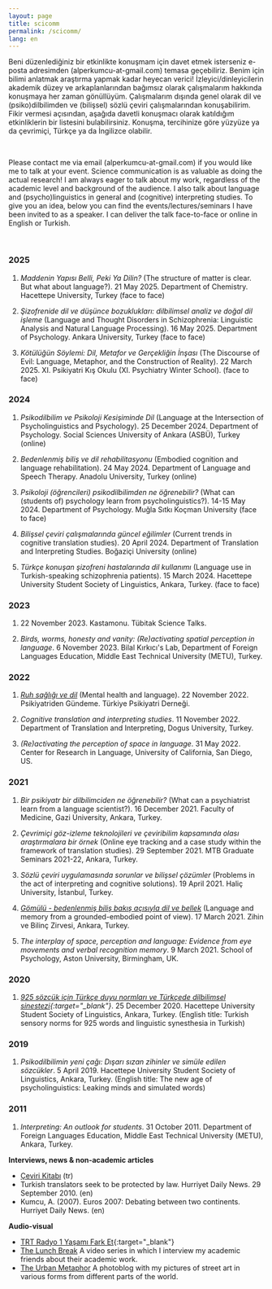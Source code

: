 ```yaml
---
layout: page
title: scicomm
permalink: /scicomm/
lang: en
---
```


<p>Beni düzenlediğiniz bir etkinlikte konuşmam için davet etmek isterseniz e-posta adresimden (alperkumcu-at-gmail.com) temasa geçebiliriz. Benim için bilimi anlatmak araştırma yapmak kadar heyecan verici! İzleyici/dinleyicilerin akademik düzey ve arkaplanlarından bağımsız olarak çalışmalarım hakkında konuşmaya her zaman gönüllüyüm. Çalışmalarım dışında genel olarak dil ve (psiko)dilbilimden ve  (bilişsel) sözlü çeviri çalışmalarından konuşabilirim. Fikir vermesi açısından, aşağıda davetli konuşmacı olarak katıldığım etkinliklerin bir listesini bulabilirsiniz. Konuşma, tercihinize göre yüzyüze ya da çevrimiçi, Türkçe ya da İngilizce olabilir. </p>
<br>

<p>Please contact me via email (alperkumcu-at-gmail.com) if you would like me to talk at your event. Science communication is as valuable as doing the actual research! I am always eager to talk about my work, regardless of the academic level and background of the audience. I also talk about language and (psycho)linguistics in general and (cognitive) interpreting studies. To give you an idea, below you can find the events/lectures/seminars I have been invited to as a speaker. I can deliver the talk face-to-face or online in English or Turkish.</p>
<br>

### 2025

1. *Maddenin Yapısı Belli, Peki Ya Dilin?* (The structure of matter is clear. But what about language?). 21 May 2025. Department of Chemistry. Hacettepe University, Turkey (face to face)

2. *Şizofrenide dil ve düşünce bozuklukları: dilbilimsel analiz ve doğal dil işleme* (Language and Thought Disorders in Schizophrenia: Linguistic Analysis and Natural Language Processing). 16 May 2025. Department of Psychology. Ankara University, Turkey (face to face)

3. *Kötülüğün Söylemi: Dil, Metafor ve Gerçekliğin İnşası* (The Discourse of Evil: Language, Metaphor, and the Construction of Reality). 22 March 2025. XI. Psikiyatri Kış Okulu (XI. Psychiatry Winter School). (face to face)

### 2024

1. *Psikodilbilim ve Psikoloji Kesişiminde Dil* (Language at the Intersection of Psycholinguistics and Psychology). 25 December 2024. Department of Psychology. Social Sciences University of Ankara (ASBÜ), Turkey (online)

2. *Bedenlenmiş biliş ve dil rehabilitasyonu* (Embodied cognition and language rehabilitation). 24 May 2024. Department of Language and Speech Therapy. Anadolu University, Turkey (online)

3. *Psikoloji (öğrencileri) psikodilbilimden ne öğrenebilir?* (What can (students of) psychology learn from psycholinguistics?). 14-15 May 2024. Department of Psychology. Muğla Sıtkı Koçman University (face to face)
  
4. *Bilişsel çeviri çalışmalarında güncel eğilimler* (Current trends in cognitive translation studies). 20 April 2024. Department of Translation and Interpreting Studies. Boğaziçi University (online)
   
5. *Türkçe konuşan şizofreni hastalarında dil kullanımı* (Language use in Turkish-speaking schizophrenia patients). 15 March 2024. Hacettepe University Student Society of Linguistics, Ankara, Turkey. (face to face)

### 2023

1. 22 November 2023. Kastamonu. Tübitak Science Talks.

2. *Birds, worms, honesty and vanity: (Re)activating spatial perception in language*. 6 November 2023. Bilal Kırkıcı's Lab, Department of Foreign Languages Education, Middle East Technical University (METU), Turkey.

### 2022

1. *[Ruh sağlığı ve dil](https://youtu.be/6qRQiazbx5w)* (Mental health and language). 22 November 2022. Psikiyatriden Gündeme. Türkiye Psikiyatri Derneği.

2. *Cognitive translation and interpreting studies*. 11 November 2022. Department of Translation and Interpreting, Dogus University, Turkey.

3. *(Re)activating the perception of space in language*. 31 May 2022. Center for Research in Language, University of California, San Diego, US.

### 2021

1. *Bir psikiyatr bir dilbilimciden ne öğrenebilir?* (What can a psychiatrist learn from a language scientist?). 16 December 2021. Faculty of Medicine, Gazi University, Ankara, Turkey. 

2. *Çevrimiçi göz-izleme teknolojileri ve çeviribilim kapsamında olası araştırmalara bir örnek* (Online eye tracking and a case study within the framework of translation studies). 29 September 2021. MTB Graduate Seminars 2021-22, Ankara, Turkey. 

3. *Sözlü çeviri uygulamasında sorunlar ve bilişsel çözümler* (Problems in the act of interpreting and cognitive solutions). 19 April 2021. Haliç University, İstanbul, Turkey. 

4. *[Gömülü - bedenlenmiş biliş bakış açısıyla dil ve bellek](https://youtu.be/akA4Bxs--UQ)* (Language and memory from a grounded-embodied point of view). 17 March 2021. Zihin ve Bilinç Zirvesi, Ankara, Turkey. 

5. *The interplay of space, perception and language: Evidence from eye movements and verbal recognition memory*. 9 March 2021. School of Psychology, Aston University, Birmingham, UK.

### 2020

1. *[925 sözcük için Türkçe duyu normları ve Türkçede dilbilimsel sinestezi](https://youtu.be/tmsFJWQqPX8){:target="_blank"}*. 25 December 2020. Hacettepe University Student Society of Linguistics, Ankara, Turkey. (English title: Turkish sensory norms for 925 words and linguistic synesthesia in Turkish)

### 2019

1. *Psikodilbilimin yeni çağı: Dışarı sızan zihinler ve simüle edilen sözcükler*. 5 April 2019. Hacettepe University Student Society of Linguistics, Ankara, Turkey. (English title: The new age of psycholinguistics: Leaking minds and simulated words)

### 2011

1. *Interpreting: An outlook for students*. 31 October 2011. Department of Foreign Languages Education, Middle East Technical University (METU), Ankara, Turkey.


**Interviews, news & non-academic articles**
- <a href="https://www.cevirikitabi.com/cevirmenler-ne-isler-ceviriyor/ars-gor-alper-kumcu/" target="_blank">Çeviri Kitabı</a> (tr)
- Turkish translators seek to be protected by law. Hurriyet Daily News. 29 September 2010. (en)
- Kumcu, A. (2007). Euros 2007: Debating between two continents. Hurriyet Daily News. (en)

**Audio-visual**
- [TRT Radyo 1 Yaşamı Fark Et](https://www.trtdinle.com/show/yasami-fark-et?id=16837414){:target="_blank"}
- <a href="https://www.youtube.com/channel/UCik4DV7sIoIMC8Msv2eGVaw" target="_blank">The Lunch Break</a>
A video series in which I interview my academic friends about their academic work.
- <a href="https://theurbanmetaphor.tumblr.com" target="_blank">The Urban Metaphor</a>
A photoblog with my pictures of street art in various forms from different parts of the world.

